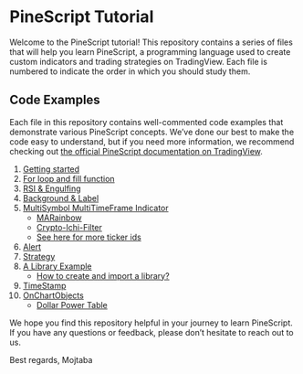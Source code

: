# PineScript Tutorial
Welcome to the PineScript tutorial! This repository contains a series of files that will help you learn PineScript, a programming language used to create custom indicators and trading strategies on TradingView. Each file is numbered to indicate the order in which you should study them.

## Code Examples
Each file in this repository contains well-commented code examples that demonstrate various PineScript concepts. We’ve done our best to make the code easy to understand, but if you need more information, we recommend checking out [the official PineScript documentation on TradingView](https://www.tradingview.com/pine-script-docs/en/v5/Introduction.html).

1. [Getting started](001-GettingStartedWithPineScript.pine)
2. [For loop and fill function](002-For%20statement%20and%20fill.pine)
3. [RSI & Engulfing](003-RSI%20+%20Engulfing.pine)
4. [Background & Label](004-Background%20+%20Label.pine)
5. [MultiSymbol MultiTimeFrame Indicator](005-MultiSymbol%20MultiTimeFrame%20Indicator%20.pine)
    * [MARainbow](005-MultiSymbol%20MultiTimeFrame%20Indicator-MARainbow.pine)
    * [Crypto-Ichi-Filter](005-MultiSymbol%20MultiTimeFrame%20Indicator-Crypto-Ichi-Filter.pine)
    * [See here for more ticker ids](https://www.tradingcode.net/tradingview/instrument-ticker-id/#syminfotickerid-for-various-instruments)
6. [Alert](006-Alert.pine)
7. [Strategy](007-Strategy.pine)
8. [A Library Example](008-LibraryExample.pine)
    * [How to create and import a library?](https://www.tradingview.com/pine-script-docs/en/v5/concepts/Libraries.html#id5)
9. [TimeStamp](009-TimeStamp.pine)
10. [OnChartObjects](010-OnChartObjects%20.pine)
    * [Dollar Power Table](010-OnChartObjects-DollarPowerTable.pine)

We hope you find this repository helpful in your journey to learn PineScript. If you have any questions or feedback, please don’t hesitate to reach out to us.

Best regards, Mojtaba